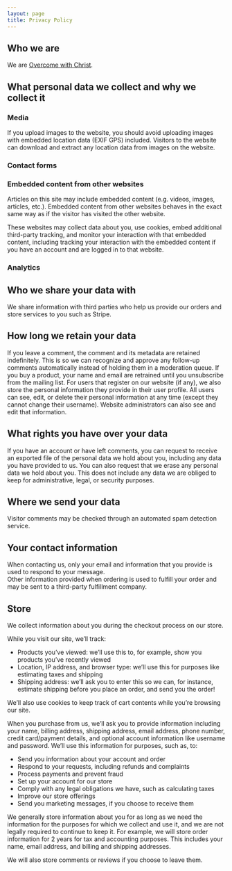 ```yaml
---
layout: page
title: Privacy Policy
---
```

## Who we are

We are [Overcome with Christ](www.overcomewithchrist.com).

## What personal data we collect and why we collect it

### Media

If you upload images to the website, you should avoid uploading images with embedded location data (EXIF GPS) included. Visitors to the website can download and extract any location data from images on the website.

### Contact forms

### Embedded content from other websites

Articles on this site may include embedded content (e.g. videos, images, articles, etc.). Embedded content from other websites behaves in the exact same way as if the visitor has visited the other website.

These websites may collect data about you, use cookies, embed additional third-party tracking, and monitor your interaction with that embedded content, including tracking your interaction with the embedded content if you have an account and are logged in to that website.

### Analytics

## Who we share your data with

We share information with third parties who help us provide our orders and store services to you such as Stripe. 

## How long we retain your data

If you leave a comment, the comment and its metadata are retained indefinitely. This is so we can recognize and approve any follow-up comments automatically instead of holding them in a moderation queue.
If you buy a product, your name and email are retrained until you unsubscribe from the mailing list. 
For users that register on our website (if any), we also store the personal information they provide in their user profile. All users can see, edit, or delete their personal information at any time (except they cannot change their username). Website administrators can also see and edit that information.

## What rights you have over your data

If you have an account or have left comments, you can request to receive an exported file of the personal data we hold about you, including any data you have provided to us. You can also request that we erase any personal data we hold about you. This does not include any data we are obliged to keep for administrative, legal, or security purposes.

## Where we send your data

Visitor comments may be checked through an automated spam detection service.

## Your contact information

When contacting us, only your email and information that you provide is used to respond to your message. \
Other information provided when ordering is used to fulfill your order and may be sent to a third-party fulfillment company.

## Store

We collect information about you during the checkout process on our store.

While you visit our site, we’ll track:

* Products you’ve viewed: we’ll use this to, for example, show you products you’ve recently viewed
* Location, IP address, and browser type: we’ll use this for purposes like estimating taxes and shipping
* Shipping address: we’ll ask you to enter this so we can, for instance, estimate shipping before you place an order, and send you the order!

We’ll also use cookies to keep track of cart contents while you’re browsing our site.

When you purchase from us, we’ll ask you to provide information including your name, billing address, shipping address, email address, phone number, credit card/payment details, and optional account information like username and password. We’ll use this information for purposes, such as, to:

* Send you information about your account and order
* Respond to your requests, including refunds and complaints
* Process payments and prevent fraud
* Set up your account for our store
* Comply with any legal obligations we have, such as calculating taxes
* Improve our store offerings
* Send you marketing messages, if you choose to receive them

We generally store information about you for as long as we need the information for the purposes for which we collect and use it, and we are not legally required to continue to keep it. For example, we will store order information for 2 years for tax and accounting purposes. This includes your name, email address, and billing and shipping addresses.

We will also store comments or reviews if you choose to leave them.